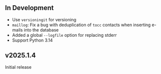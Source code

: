 In Development
--------------
- Use `versioningit` for versioning
- `maillog`: Fix a bug with deduplication of `tocc` contacts when inserting
  e-mails into the database
- Added a global `--logfile` option for replacing stderr
- Support Python 3.14

v2025.1.4
---------
Initial release
